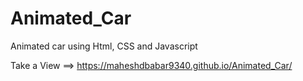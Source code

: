 # Animated_Car
Animated car using Html, CSS and Javascript



Take a View ==> https://maheshdbabar9340.github.io/Animated_Car/
